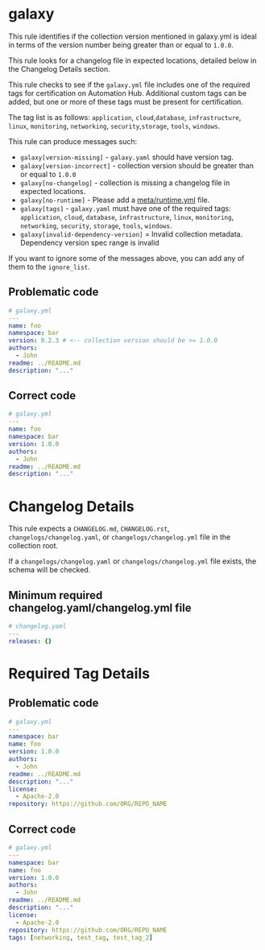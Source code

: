 # galaxy

This rule identifies if the collection version mentioned in galaxy.yml is ideal
in terms of the version number being greater than or equal to `1.0.0`.

This rule looks for a changelog file in expected locations, detailed below in
the Changelog Details section.

This rule checks to see if the `galaxy.yml` file includes one of the required
tags for certification on Automation Hub. Additional custom tags can be added,
but one or more of these tags must be present for certification.

The tag list is as follows: `application`, `cloud`,`database`, `infrastructure`,
`linux`, `monitoring`, `networking`, `security`,`storage`, `tools`, `windows`.

This rule can produce messages such:

- `galaxy[version-missing]` - `galaxy.yaml` should have version tag.
- `galaxy[version-incorrect]` - collection version should be greater than or
  equal to `1.0.0`
- `galaxy[no-changelog]` - collection is missing a changelog file in expected
  locations.
- `galaxy[no-runtime]` - Please add a
  [meta/runtime.yml](https://docs.ansible.com/ansible/latest/dev_guide/developing_collections_structure.html#meta-directory-and-runtime-yml)
  file.
- `galaxy[tags]` - `galaxy.yaml` must have one of the required tags:
  `application`, `cloud`, `database`, `infrastructure`, `linux`, `monitoring`,
  `networking`, `security`, `storage`, `tools`, `windows`.
- `galaxy[invalid-dependency-version]` = Invalid collection metadata. Dependency
  version spec range is invalid

If you want to ignore some of the messages above, you can add any of them to the
`ignore_list`.

## Problematic code

```yaml
# galaxy.yml
---
name: foo
namespace: bar
version: 0.2.3 # <-- collection version should be >= 1.0.0
authors:
  - John
readme: ../README.md
description: "..."
```

## Correct code

```yaml
# galaxy.yml
---
name: foo
namespace: bar
version: 1.0.0
authors:
  - John
readme: ../README.md
description: "..."
```

# Changelog Details

This rule expects a `CHANGELOG.md`, `CHANGELOG.rst`,
`changelogs/changelog.yaml`, or `changelogs/changelog.yml` file in the
collection root.

If a `changelogs/changelog.yaml` or `changelogs/changelog.yml` file exists, the
schema will be checked.

## Minimum required changelog.yaml/changelog.yml file

```yaml
# changelog.yaml
---
releases: {}
```

# Required Tag Details

## Problematic code

```yaml
# galaxy.yml
---
namespace: bar
name: foo
version: 1.0.0
authors:
  - John
readme: ../README.md
description: "..."
license:
  - Apache-2.0
repository: https://github.com/ORG/REPO_NAME
```

## Correct code

```yaml
# galaxy.yml
---
namespace: bar
name: foo
version: 1.0.0
authors:
  - John
readme: ../README.md
description: "..."
license:
  - Apache-2.0
repository: https://github.com/ORG/REPO_NAME
tags: [networking, test_tag, test_tag_2]
```
